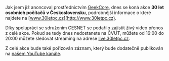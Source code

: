 <!-- dcterms:identifier = aspnetcz#3407 -->
<!-- dcterms:title = Živý přenos z akce "30 let osobních počítačů v Československu" -->
<!-- dcterms:abstract = Pro ty z vás, kdo se nedostanou na akci osobně připomínám, že k dispozici bude i živý video streaming. -->
<!-- np9:categoryId = 6 -->
<!-- x4w:category = Akce a události -->
<!-- np9:authorId = 1 -->
<!-- np9:authorEmail = michal.valasek@altairis.cz -->
<!-- dcterms:creator = Michal Altair Valášek -->
<!-- dcterms:created = 2013-04-08T00:43:59.203+02:00 -->
<!-- dcterms:dateAccepted = 2013-04-08T00:43:00+02:00 -->
<!-- x4w:pictureWidth = 150 -->
<!-- x4w:pictureHeight = 150 -->
<!-- x4w:pictureUrl = /perex-pictures/20130408-zivy-prenos-z-akce-30-let-osobnich-pocitacu-v-ceskoslovensku.png -->

Jak jsem již anoncoval prostřednictvím [GeekCore](http://www.geekcore.cz/), dnes se koná akce **30 let osobních počítačů v Československu**, podrobnější informace o které najdete na [www.30letpc.cz](http://www.30letpc.cz). 

Díky spolupráci se sdružením CESNET se podařilo zajistit živý video přenos z celé akce. Pokud se tedy dnes nedostanete na ČVUT, můžete od 16:00 do 20:00 můžete sledovat streaming na adrese [live.30letpc.cz](http://live.30letpc.cz).

Z celé akce bude také pořizován záznam, který bude dodatečně publikován na [našem YouTube kanále](http://www.youtube.com/AltairisCZ/).